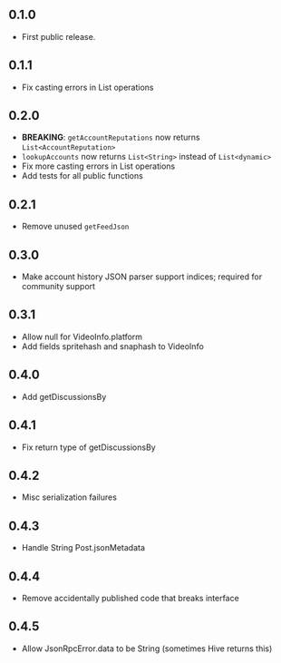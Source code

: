 ## 0.1.0

- First public release.

## 0.1.1

- Fix casting errors in List operations

## 0.2.0

- **BREAKING**: `getAccountReputations` now returns `List<AccountReputation>`
- `lookupAccounts` now returns `List<String>` instead of `List<dynamic>`
- Fix more casting errors in List operations
- Add tests for all public functions

## 0.2.1

- Remove unused `getFeedJson`

## 0.3.0

- Make account history JSON parser support indices; required for community support

## 0.3.1

- Allow null for VideoInfo.platform
- Add fields spritehash and snaphash to VideoInfo

## 0.4.0

- Add getDiscussionsBy

## 0.4.1

- Fix return type of getDiscussionsBy

## 0.4.2

- Misc serialization failures

## 0.4.3

- Handle String Post.jsonMetadata

## 0.4.4

- Remove accidentally published code that breaks interface

## 0.4.5

- Allow JsonRpcError.data to be String (sometimes Hive returns this)